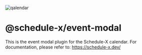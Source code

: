 ![qalendar](https://schedule-x.s3.eu-west-1.amazonaws.com/schedule-x-logo.png)

# @schedule-x/event-modal

This is the event modal plugin for the Schedule-X calendar. For documentation, please refer to: https://schedule-x.dev/
